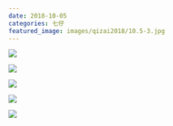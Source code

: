 ```yaml
---
date: 2018-10-05
categories: 七仔
featured_image: images/qizai2018/10.5-3.jpg
---
```


![](/images/qizai2018/10.5-1.jpg)

![](/images/qizai2018/10.5-2.jpg)

![](/images/qizai2018/10.5-3.jpg)

![](/images/qizai2018/10.5-4.jpg)

![](/images/qizai2018/10.5-5.jpg)
